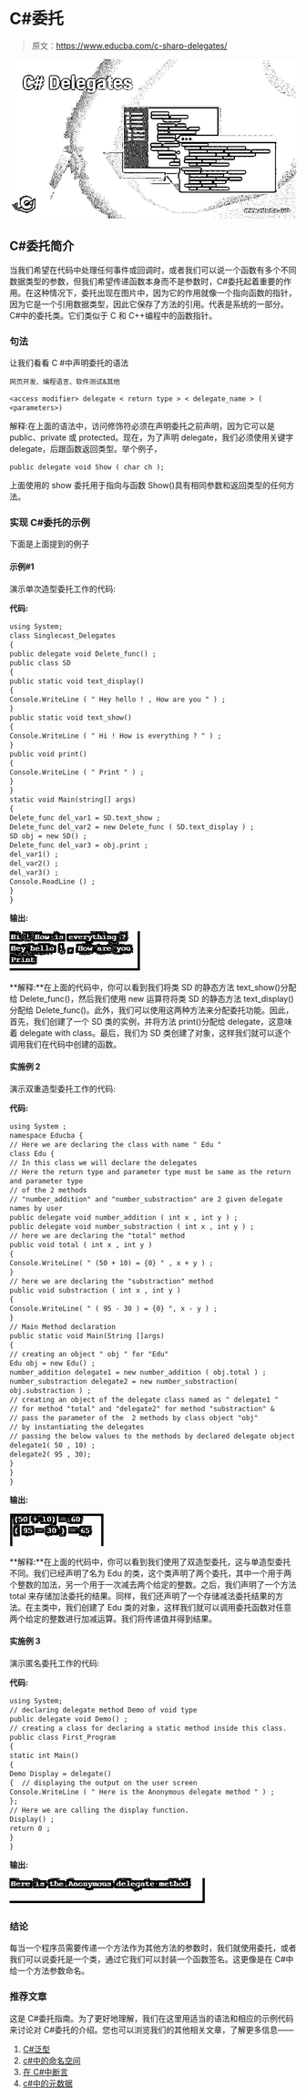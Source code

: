 # C#委托

> 原文：<https://www.educba.com/c-sharp-delegates/>

![C# Delegates](img/1842efdf94999b010c2fdbe431c5d7c1.png)



## C#委托简介

当我们希望在代码中处理任何事件或回调时，或者我们可以说一个函数有多个不同数据类型的参数，但我们希望传递函数本身而不是参数时，C#委托起着重要的作用。在这种情况下，委托出现在图片中，因为它的作用就像一个指向函数的指针，因为它是一个引用数据类型，因此它保存了方法的引用。代表是系统的一部分。C#中的委托类。它们类似于 C 和 C++编程中的函数指针。

### 句法

让我们看看 C #中声明委托的语法

<small>网页开发、编程语言、软件测试&其他</small>

```
<access modifier> delegate < return type > < delegate_name > ( <parameters>)
```

解释:在上面的语法中，访问修饰符必须在声明委托之前声明，因为它可以是 public、private 或 protected。现在，为了声明 delegate，我们必须使用关键字 delegate，后跟函数返回类型。举个例子，

```
public delegate void Show ( char ch );
```

上面使用的 show 委托用于指向与函数 Show()具有相同参数和返回类型的任何方法。

### 实现 C#委托的示例

下面是上面提到的例子

#### 示例#1

演示单次造型委托工作的代码:

**代码:**

```
using System;
class Singlecast_Delegates
{
public delegate void Delete_func() ;
public class SD
{
public static void text_display()
{
Console.WriteLine ( " Hey hello ! , How are you " ) ;
}
public static void text_show()
{
Console.WriteLine ( " Hi ! How is everything ? " ) ;
}
public void print()
{
Console.WriteLine ( " Print " ) ;
}
}
static void Main(string[] args)
{
Delete_func del_var1 = SD.text_show ;
Delete_func del_var2 = new Delete_func ( SD.text_display ) ;
SD obj = new SD() ;
Delete_func del_var3 = obj.print ;
del_var1() ;
del_var2() ;
del_var3() ;
Console.ReadLine () ;
}
}
```

**输出:**

![C# Delegates1](img/d6cfb3bd96245878774f955c186c791e.png)



**解释:**在上面的代码中，你可以看到我们将类 SD 的静态方法 text_show()分配给 Delete_func()，然后我们使用 new 运算符将类 SD 的静态方法 text_display()分配给 Delete_func()。此外，我们可以使用这两种方法来分配委托功能。因此，首先，我们创建了一个 SD 类的实例，并将方法 print()分配给 delegate，这意味着 delegate with class。最后，我们为 SD 类创建了对象，这样我们就可以逐个调用我们在代码中创建的函数。

#### 实施例 2

演示双重造型委托工作的代码:

**代码:**

```
using System ;
namespace Educba {
// Here we are declaring the class with name " Edu "
class Edu {
// In this class we will declare the delegates
// Here the return type and parameter type must be same as the return and parameter type
// of the 2 methods
// "number_addition" and "number_substraction" are 2 given delegate names by user
public delegate void number_addition ( int x , int y ) ;
public delegate void number_substraction ( int x , int y ) ;
// here we are declaring the "total" method
public void total ( int x , int y )
{
Console.WriteLine( " (50 + 10) = {0} " , x + y ) ;
}
// here we are declaring the "substraction" method
public void substraction ( int x , int y )
{
Console.WriteLine( " ( 95 - 30 ) = {0} ", x - y ) ;
}
// Main Method declaration
public static void Main(String []args)
{
// creating an object " obj " for "Edu"
Edu obj = new Edu() ;
number_addition delegate1 = new number_addition ( obj.total ) ;
number_substraction delegate2 = new number_substraction( obj.substraction ) ;
// creating an object of the delegate class named as " delegate1 "
// for method "total" and "delegate2" for method "substraction" &
// pass the parameter of the  2 methods by class object "obj"
// by instantiating the delegates
// passing the below values to the methods by declared delegate object
delegate1( 50 , 10) ;
delegate2( 95 , 30);
}
}
}
```

**输出:**

![C# Delegates2](img/4c93f4afa6ed77dfe9f6cfeedc8e3f8d.png)



**解释:**在上面的代码中，你可以看到我们使用了双造型委托，这与单造型委托不同。我们已经声明了名为 Edu 的类，这个类声明了两个委托，其中一个用于两个整数的加法，另一个用于一次减去两个给定的整数。之后，我们声明了一个方法 total 来存储加法委托的结果。同样，我们还声明了一个存储减法委托结果的方法。在主类中，我们创建了 Edu 类的对象，这样我们就可以调用委托函数对任意两个给定的整数进行加减运算。我们将传递值并得到结果。

#### 实施例 3

演示匿名委托工作的代码:

**代码:**

```
using System;
// declaring delegate method Demo of void type
public delegate void Demo() ;
// creating a class for declaring a static method inside this class.
public class First_Program
{
static int Main()
{
Demo Display = delegate()
{  // displaying the output on the user screen
Console.WriteLine ( " Here is the Anonymous delegate method " ) ;
};
// Here we are calling the display function.
Display() ;
return 0 ;
}
}
```

**输出:**

![Display function](img/aa56f35ae4c0b6c3f492d722e442d8e7.png)



### 结论

每当一个程序员需要传递一个方法作为其他方法的参数时，我们就使用委托，或者我们可以说委托是一个类，通过它我们可以封装一个函数签名。这更像是在 C#中给一个方法参数命名。

### 推荐文章

这是 C#委托指南。为了更好地理解，我们在这里用适当的语法和相应的示例代码来讨论对 C#委托的介绍。您也可以浏览我们的其他相关文章，了解更多信息——

1.  [C#泛型](https://www.educba.com/c-sharp-generics/)
2.  [c#中的命名空间](https://www.educba.com/namespaces-in-c-sharp/)
3.  [在 C#中断言](https://www.educba.com/assert-in-c-sharp/)
4.  [c#中的元数据](https://www.educba.com/metadata-in-c-sharp/)





